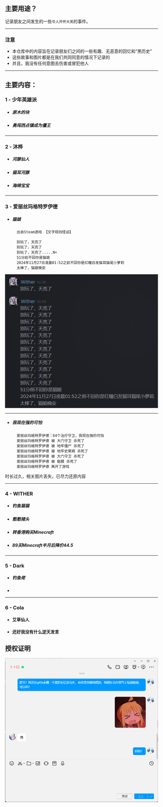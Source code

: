 ## 主要用途？
记录朋友之间发生的一些`令人开怀大笑`的事件。

---
### 注意
* 本仓库中的内容旨在记录朋友们之间的一些有趣、无恶意的回忆和“黑历史”
* 这些故事和图片都是在我们共同同意的情况下记录的
* 并且，我没有任何意图去伤害或冒犯他人
---
## 主要内容：

 ### 1 - 少年英雄派
 * ##### 原木的块
 * ##### 勇闯西点镇成为僵王

---
 ### 2 - 沐桦
 * ##### 河豚仙人
 * ##### 猫耳河豚
 * ##### 海绵宝宝

---
 ### 3 - 爱丽丝玛格特罗伊德
* ##### 猫娘

        出自Steam游戏 【文字规则怪谈】
        
        别玩了，天亮了
        别玩了，天亮了
        别玩了，天亮了.....N+
        51分前不回你是猫娘
        2024年11月27日凌晨01:52之前不回你是红瞳白发猫耳猫尾小萝莉
        太棒了，猫娘晚安


![别玩了(加载失败)](images/als/别玩了.png)

---

* ##### 我现在强的可怕

        爱丽丝玛格特罗伊德：64个治疗守卫，我现在强的可怕
        爱丽丝玛格特罗伊德 被 大门守卫 杀死了
        爱丽丝玛格特罗伊德 被 地牢僵尸 杀死了
        爱丽丝玛格特罗伊德 被 地牢史莱姆 杀死了
        爱丽丝玛格特罗伊德 被 大门守卫 杀死了
        爱丽丝玛格特罗伊德 被 骷髅 杀死了
        爱丽丝玛格特罗伊德 离开了游戏

时长过久，相关图片丢失，已尽力还原内容

---
 ### 4 - WITHER
 * ##### 钓鱼猫猫
 * ##### 憨憨猪头
 * ##### 转香港购买Minecraft
 * ##### 89买Minecraft半月后降价44.5

---
 ### 5 - Dark
 * ##### 钓鱼佬
 * 
---
 ### 6 - Cola
 * #### 艾草仙人
 
 * #### 还好我没有什么逆天发言



## 授权证明

![绘谜站主授权证明(加载失败)](images/绘谜站主授权.png)

